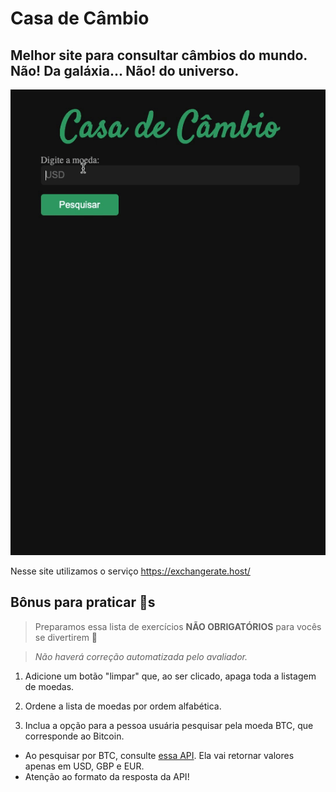 # Casa de Câmbio

## Melhor site para consultar câmbios do mundo. Não! Da galáxia... Não! do universo.

![](./cambio.gif)

Nesse site utilizamos o serviço https://exchangerate.host/

## Bônus para praticar 💚s

> Preparamos essa lista de exercícios **NÃO OBRIGATÓRIOS** para vocês se divertirem 🙂

> *Não haverá correção automatizada pelo avaliador.*

1. Adicione um botão "limpar" que, ao ser clicado, apaga toda a listagem de moedas.

2. Ordene a lista de moedas por ordem alfabética.

3. Inclua a opção para a pessoa usuária pesquisar pela moeda BTC, que corresponde ao Bitcoin.
- Ao pesquisar por BTC, consulte [essa API](https://api.coindesk.com/v1/bpi/currentprice.json). Ela vai retornar valores apenas em USD, GBP e EUR.
- Atenção ao formato da resposta da API!